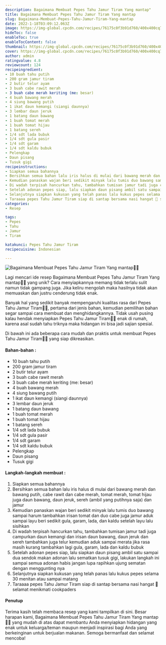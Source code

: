 ```yaml
---
description: Bagaimana Membuat Pepes Tahu Jamur Tiram Yang mantap"
title: Bagaimana Membuat Pepes Tahu Jamur Tiram Yang mantap
slug: Bagaimana-Membuat-Pepes-Tahu-Jamur-Tiram-Yang-mantap
date: 2022-1-18T03:09:12.063Z
image: https://img-global.cpcdn.com/recipes/76175c0f3b91d760/400x400cq70/photo.jpg
hideToc: false
enableToc: true
enableTocContent: false
thumbnail: https://img-global.cpcdn.com/recipes/76175c0f3b91d760/400x400cq70/photo.jpg
cover: https://img-global.cpcdn.com/recipes/76175c0f3b91d760/400x400cq70/photo.jpg
author: admin
ratingvalue: 4.8
reviewcount: 124
recipeingredient:
- 10 buah tahu putih
- 200 gram jamur tiram
- 2 butir telur ayam
- 3 buah cabe rawit merah
- 3 buah cabe merah keriting (me: besar)
- 4 buah bawang merah
- 4 siung bawang putih
- 1 ikat daun kemangi (siangi daunnya)
- 3 lembar daun jeruk
- 1 batang daun bawang
- 1 buah tomat merah
- 1 buah tomat hijau
- 1 batang sereh
- 1/4 sdt lada bubuk
- 1/4 sdt gula pasir
- 1/4 sdt garam
- 1/4 sdt kaldu bubuk
- Pelengkap
- Daun pisang
- Tusuk gigi
recipeinstructions:
- Siapkan semua bahannya
- Bersihkan semua bahan lalu iris halus di mulai dari bawang merah dan bawang putih, cabe rawit dan cabe merah, tomat merah, tomat hijau juga daun bawang, daun jeruk, sereh (ambil yang putihnya saja) dan jamur
- Kemudian panaskan wajan beri sedikit minyak lalu tumis duo bawang sampai harum tambahkan irisan tomat dan duo cabe juga jamur aduk sampai layu beri sedikit gula, garam, lada, dan kaldu setelah layu lalu sisihkan
- Di wadah terpisah hancurkan tahu, tambahkan tumisan jamur tadi juga campurkan daun kemangi dan irisan daun bawang, daun jeruk dan sereh tambahkan juga telur kemudian aduk sampai merata jika rasa masih kurang tambahkan lagi gula, garam, lada dan kaldu bubuk
- Setelah adonan pepes siap, lalu siapkan daun pisang ambil satu sampai dua sendok makan adonan lalu sematkan tusuk gigi, lakukan langkah ini sampai semua adonan habis jangan lupa rapihkan ujung sematan dengan menggunting nya
- Selanjutnya siapkan kukusan yang telah panas lalu kukus pepes selama 30 menitan atau sampai matang
- Taraaaa pepes Tahu Jamur Tiram siap di santap bersama nasi hangat 🤗 selamat menikmati cookpaders
categories:
- Resep

tags:
- Pepes
- Tahu
- Jamur
- Tiram

katakunci: Pepes Tahu Jamur Tiram
recipecuisine: Indonesian

---
```


![Bagaimana Membuat Pepes Tahu Jamur Tiram Yang mantap👩‍🍳](https://img-global.cpcdn.com/recipes/76175c0f3b91d760/400x400cq70/photo.jpg)

Lagi mencari ide resep Bagaimana Membuat Pepes Tahu Jamur Tiram Yang mantap👩‍🍳 yang unik? Cara menyiapkannya memang tidak terlalu sulit namun tidak gampang juga. Jika keliru mengolah maka hasilnya tidak akan memuaskan dan justru cenderung tidak enak.

Banyak hal yang sedikit banyak mempengaruhi kualitas rasa dari Pepes Tahu Jamur Tiram👩‍🍳, pertama dari jenis bahan, kemudian pemilihan bahan segar sampai cara membuat dan menghidangkannya. Tidak usah pusing kalau hendak menyiapkan Pepes Tahu Jamur Tiram👩‍🍳 enak di rumah, karena asal sudah tahu triknya maka hidangan ini bisa jadi sajian spesial.

Di bawah ini ada beberapa cara mudah dan praktis untuk membuat Pepes Tahu Jamur Tiram👩‍🍳 yang siap dikreasikan.

<!--inarticleads1-->

#### Bahan-bahan :

- 10 buah tahu putih
- 200 gram jamur tiram
- 2 butir telur ayam
- 3 buah cabe rawit merah
- 3 buah cabe merah keriting (me: besar)
- 4 buah bawang merah
- 4 siung bawang putih
- 1 ikat daun kemangi (siangi daunnya)
- 3 lembar daun jeruk
- 1 batang daun bawang
- 1 buah tomat merah
- 1 buah tomat hijau
- 1 batang sereh
- 1/4 sdt lada bubuk
- 1/4 sdt gula pasir
- 1/4 sdt garam
- 1/4 sdt kaldu bubuk
- Pelengkap
- Daun pisang
- Tusuk gigi

<!--inarticleads2-->

#### Langkah-langkah membuat :

1. Siapkan semua bahannya
1. Bersihkan semua bahan lalu iris halus di mulai dari bawang merah dan bawang putih, cabe rawit dan cabe merah, tomat merah, tomat hijau juga daun bawang, daun jeruk, sereh (ambil yang putihnya saja) dan jamur
1. Kemudian panaskan wajan beri sedikit minyak lalu tumis duo bawang sampai harum tambahkan irisan tomat dan duo cabe juga jamur aduk sampai layu beri sedikit gula, garam, lada, dan kaldu setelah layu lalu sisihkan
1. Di wadah terpisah hancurkan tahu, tambahkan tumisan jamur tadi juga campurkan daun kemangi dan irisan daun bawang, daun jeruk dan sereh tambahkan juga telur kemudian aduk sampai merata jika rasa masih kurang tambahkan lagi gula, garam, lada dan kaldu bubuk
1. Setelah adonan pepes siap, lalu siapkan daun pisang ambil satu sampai dua sendok makan adonan lalu sematkan tusuk gigi, lakukan langkah ini sampai semua adonan habis jangan lupa rapihkan ujung sematan dengan menggunting nya
1. Selanjutnya siapkan kukusan yang telah panas lalu kukus pepes selama 30 menitan atau sampai matang
1. Taraaaa pepes Tahu Jamur Tiram siap di santap bersama nasi hangat 🤗 selamat menikmati cookpaders

#### Penutup

Terima kasih telah membaca resep yang kami tampilkan di sini. Besar harapan kami, Bagaimana Membuat Pepes Tahu Jamur Tiram Yang mantap👩‍🍳 yang mudah di atas dapat membantu Anda menyiapkan hidangan yang enak untuk keluarga/teman maupun menjadi inspirasi bagi Anda yang berkeinginan untuk berjualan makanan. Semoga bermanfaat dan selamat mencoba!